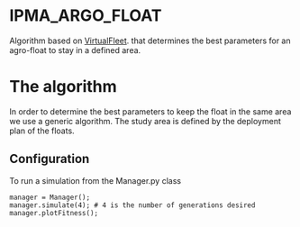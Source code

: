 # IPMA_ARGO_FLOAT
Algorithm based on [VirtualFleet](https://github.com/euroargodev/VirtualFleet/). that determines the best parameters for an agro-float to stay in a defined area. 

# The algorithm
In order to determine the best parameters to keep the float in the same area we use a generic algorithm.
The study area is defined by the deployment plan of the floats.

## Configuration 

To run a simulation from the Manager.py class
```
manager = Manager();
manager.simulate(4); # 4 is the number of generations desired 
manager.plotFitness();
```

